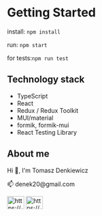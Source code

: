 # Getting Started

install: `npm install`

run: `npm start`

for tests:`npm run test`

## Technology stack

- TypeScript
- React
- Redux / Redux Toolkit
- MUI/material
- formik, formik-mui
- React Testing Library

## About me

<p  align="left">Hi 👋, I'm Tomasz Denkiewicz</p>
📫 denek20@gmail.com

<p align="left">  
<a href="https://www.linkedin.com/in/tomasz-denkiewicz-70700276/" target="blank"><img align="center" src="https://raw.githubusercontent.com/rahuldkjain/github-profile-readme-generator/master/src/images/icons/Social/linked-in-alt.svg" alt="https://www.linkedin.com/in/tomasz-denkiewicz-70700276/" height="30" width="40" /></a>  
<a href="https://www.facebook.com/tomasz.denkiewicz.1" target="blank"><img align="center" src="https://raw.githubusercontent.com/rahuldkjain/github-profile-readme-generator/master/src/images/icons/Social/facebook.svg" alt="https://www.facebook.com/tomasz.denkiewicz.1" height="30" width="40" /></a>  
</p>
